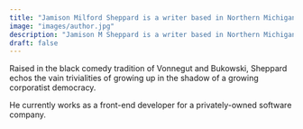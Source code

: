 ```yaml
---
title: "Jamison Milford Sheppard is a writer based in Northern Michigan"
image: "images/author.jpg"
description: "Jamison M Sheppard is a writer based in Northern Michigan"
draft: false
---
```


Raised in the black comedy tradition of Vonnegut and Bukowski, Sheppard echos the vain trivialities of growing up in the shadow of a growing corporatist democracy.

He currently works as a front-end developer for a privately-owned software company.
